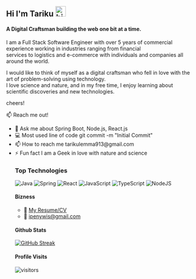 
## Hi I'm Tariku <img src="https://user-images.githubusercontent.com/1303154/88677602-1635ba80-d120-11ea-84d8-d263ba5fc3c0.gif" width="28px" height="28px" alt="hi">
<h4 align="left">A Digital Craftsman building the web one bit at a time.</h3>

<p>
 I am a Full Stack Software Engineer with over 5 years of commercial experience working in industries ranging from financial </br>
 services to logistics and e-commerce with individuals and companies all around the world.

I would like to think of myself as a digital craftsman who fell in love with the art of problem-solving using technology. </br>
I love science and nature, and in my free time, I enjoy learning about scientific discoveries and new technologies.

cheers!
</p>

:mailbox: Reach me out!


<ul>
 <li>💬 Ask me about Spring Boot, Node.js, React.js</li>
 <li>💻 Most used line of code git commit -m "Initial Commit"</li>
 <li>📫 How to reach me tarikulemma913@gmail.com</li>
 <li>⚡ Fun fact I am a Geek in love with nature and science</li>
</ul>
<ul>

 
 ### Top Technologies
 
 ![Java](https://img.shields.io/badge/java-%23ED8B00.svg?style=for-the-badge&logo=java&logoColor=white)
 ![Spring](https://img.shields.io/badge/spring-%236DB33F.svg?style=for-the-badge&logo=spring&logoColor=white) 
 ![React](https://img.shields.io/badge/react-%2320232a.svg?style=for-the-badge&logo=react&logoColor=%2361DAFB)
 ![JavaScript](https://img.shields.io/badge/javascript-%23323330.svg?style=for-the-badge&logo=javascript&logoColor=%23F7DF1E) 
 ![TypeScript](https://img.shields.io/badge/typescript-%23007ACC.svg?style=for-the-badge&logo=typescript&logoColor=white)
 ![NodeJS](https://img.shields.io/badge/node.js-6DA55F?style=for-the-badge&logo=node.js&logoColor=white)
 
 #### Bizness
- :paperclip: [My Resume/CV](https://github.com/tarikukebede/tarikukebede/blob/main/resume.pdf)
- :email: ipenywis@gmail.com

#### Github Stats

[![GitHub Streak](https://streak-stats.demolab.com/?user=tarikukebede&theme=dark)](https://git.io/streak-stats)

#### Profile Visits 

![visitors](https://visitor-badge.glitch.me/badge?page_id=tarikukebede.tarikukebede)

